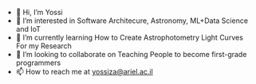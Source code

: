 - 👋 Hi, I’m Yossi
- 👀 I’m interested in Software Architecure, Astronomy, ML+Data Science and IoT
- 🌱 I’m currently learning How to Create Astrophotometry Light Curves For my Research
- 💞️ I’m looking to collaborate on Teaching People to become first-grade programmers
- 📫 How to reach me at yossiza@ariel.ac.il

